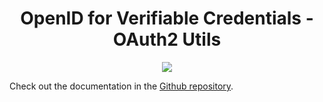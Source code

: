 <h1 align="center" ><b>OpenID for Verifiable Credentials - OAuth2 Utils</b></h1>

<p align="center">
  <a href="https://typescriptlang.org">
    <img src="https://img.shields.io/badge/%3C%2F%3E-TypeScript-%230074c1.svg" />
  </a>
</p>

Check out the documentation in the [Github repository](https://github.com/openwallet-foundation-labs/oid4vc-ts).
